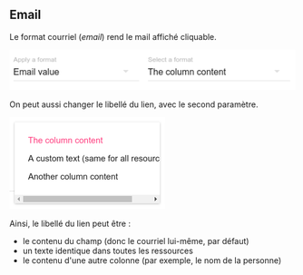 ## Email

Le format courriel \(_email_\) rend le mail affiché cliquable.

![](/assets/FormatEmailParameters.png)

On peut aussi changer le libellé du lien, avec le second paramètre.

![](/assets/FormatEmailParameter2.png)

Ainsi, le libellé du lien peut être :

* le contenu du champ \(donc le courriel lui-même, par défaut\)
* un texte identique dans toutes les ressources
* le contenu d'une autre colonne \(par exemple, le nom de la personne\)



